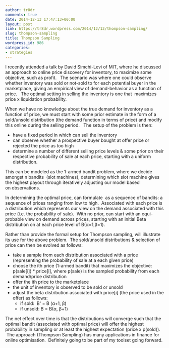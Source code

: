 ```yaml
---
author: tr8dr
comments: true
date: 2014-12-13 17:47:13+00:00
layout: post
link: https://tr8dr.wordpress.com/2014/12/13/thompson-sampling/
slug: thompson-sampling
title: Thompson Sampling
wordpress_id: 986
categories:
- strategies
---
```


I recently attended a talk by David Simchi-Levi of MIT, where he discussed an approach to online price discovery for inventory, to maximize some objective, such as profit.   The scenario was where one could observe whether inventory was sold or not-sold to for each potential buyer in the marketplace, giving an empirical view of demand-behavior as a function of price.   The optimal setting in selling the inventory is one that  maximizes price x liquidation probability.

When we have no knowledge about the true demand for inventory as a function of price, we must start with some prior estimate in the form of a sold/unsold distribution (the demand function in terms of price) and modify this online during the selling period.   The setup of the problem is then:


  * have a fixed period in which can sell the inventory
  * can observe whether a prospective buyer bought at offer price or rejected the price as too high
  * determine a number of different selling price levels & some prior on their respective probability of sale at each price, starting with a uniform distribution.


This can be modeled as the 1-armed bandit problem, where we decide amongst n bandits  (slot machines), determining which slot machine gives the highest payout through iteratively adjusting our model based on observations.

In determining the optimal price, can formulate  as a sequence of bandits: a sequence of prices ranging from low to high.  Associated with each price is a distribution which represents our view on the demand associated with this price (i.e. the probability of sale).  With no prior, can start with an equi-probable view on demand across prices, starting with an initial Beta distribution on at each price level of B(α=1,β=1).

Rather than provide the formal setup for Thompson sampling, will illustrate its use for the above problem.  The sold/unsold distributions & selection of price can then be evolved as follows:

	
  * take a sample from each distribution associated with a price (representing the probability of sale at a each given price)
  * choose the ith price (1-armed bandit) that maximizes the objective: p(sale[i]) * price[i], where p(sale) is the sampled probability from each demand/price distribution
  * offer the ith price to the marketplace
  * the unit of inventory is observed to be sold or unsold
  * adjust the beta distribution associated with price[i] (the price used in the offer) as follows:
    * if sold:  B' = B (α+1, β)
    * if unsold: B = B(α, β+1)


The net effect over time is that the distributions will converge such that the optimal bandit (associated with optimal price) will offer the highest probability in sampling or at least the highest expectation (price x p(sold)).  The approach (Thompson Sampling) has many applications in finance for online optimisation.  Definitely going to be part of my toolset going forward.

